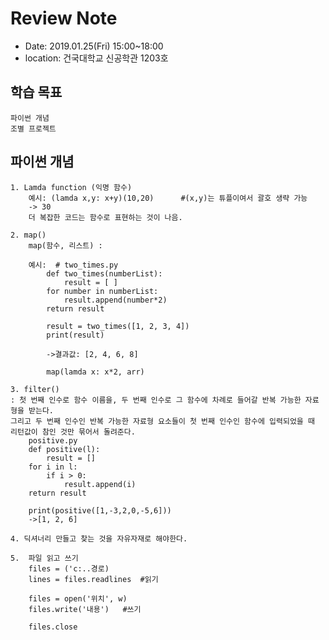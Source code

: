 # Review Note

- Date: 2019.01.25(Fri) 15:00~18:00
- location: 건국대학교 신공학관 1203호

## 학습 목표
    파이썬 개념
    조별 프로젝트

## 파이썬 개념
    1. Lamda function (익명 함수)
        예시: (lamda x,y: x+y)(10,20)      #(x,y)는 튜플이여서 괄호 생략 가능
        -> 30
        더 복잡한 코드는 함수로 표현하는 것이 나음.

    2. map()
        map(함수, 리스트) : 

        예시:  # two_times.py
            def two_times(numberList):
                result = [ ]
            for number in numberList:
                result.append(number*2)
            return result

            result = two_times([1, 2, 3, 4])
            print(result)

            ->결과값: [2, 4, 6, 8]

            map(lamda x: x*2, arr)

    3. filter()
    : 첫 번째 인수로 함수 이름을, 두 번째 인수로 그 함수에 차례로 들어갈 반복 가능한 자료형을 받는다. 
    그리고 두 번째 인수인 반복 가능한 자료형 요소들이 첫 번째 인수인 함수에 입력되었을 때 리턴값이 참인 것만 묶어서 돌려준다.
        positive.py 
        def positive(l): 
            result = [] 
        for i in l: 
            if i > 0: 
                result.append(i) 
        return result

        print(positive([1,-3,2,0,-5,6]))
        ->[1, 2, 6]

    4. 딕셔너리 만들고 찾는 것을 자유자재로 해야한다.

    5.  파일 읽고 쓰기
        files = ('c:..경로) 
        lines = files.readlines  #읽기
 
        files = open('위치', w)
        files.write('내용')   #쓰기

        files.close